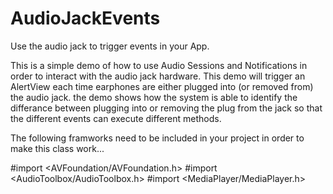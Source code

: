AudioJackEvents
===============

Use the audio jack to trigger events in your App.

This is a simple demo of how to use Audio Sessions and Notifications in order to interact with the 
audio jack hardware. This demo will trigger an AlertView each time  earphones are either plugged 
into (or removed from) the audio jack.  the demo shows how the system is able to identify the 
differance between plugging into or removing the plug from the jack so that the different events 
can execute different methods. 

The following framworks need to be included in your project in order to make this class work...

#import <AVFoundation/AVFoundation.h>
#import <AudioToolbox/AudioToolbox.h>
#import <MediaPlayer/MediaPlayer.h>
